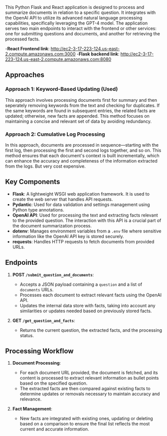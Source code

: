 This Python Flask and React application is designed to process and summarize documents in relation to a specific question. It integrates with the OpenAI API to utilize its advanced natural language processing capabilities, specifically leveraging the GPT-4 model. The application serves two main endpoints to interact with the frontend or other services: one for submitting questions and documents, and another for retrieving the processed facts.

-**React Frontend link**: http://ec2-3-17-223-124.us-east-2.compute.amazonaws.com:3000
-**Flask backend link**: http://ec2-3-17-223-124.us-east-2.compute.amazonaws.com:8080

## Approaches
### Approach 1: Keyword-Based Updating (Used)
This approach involves processing documents first for summary and then seperately removing keywords from the text and checking for duplicates. If the same keywords are found in subsequent entries, the related facts are updated; otherwise, new facts are appended. This method focuses on maintaining a concise and relevant set of data by avoiding redundancy.

### Approach 2: Cumulative Log Processing
In this approach, documents are processed in sequence—starting with the first log, then processing the first and second logs together, and so on. This method ensures that each document's context is built incrementally, which can enhance the accuracy and completeness of the information extracted from the logs. But very cost expensive.
 

## Key Components

- **Flask**: A lightweight WSGI web application framework. It is used to create the web server that handles API requests.
- **Pydantic**: Used for data validation and settings management using Python type annotations.
- **OpenAI API**: Used for processing the text and extracting facts relevant to the provided question. The interaction with this API is a crucial part of the document summarization process.
- **dotenv**: Manages environment variables from a `.env` file where sensitive information like the OpenAI API key is stored securely.
- **requests**: Handles HTTP requests to fetch documents from provided URLs.

## Endpoints

1. **POST `/submit_question_and_documents`**:
   - Accepts a JSON payload containing a `question` and a list of `documents` URLs.
   - Processes each document to extract relevant facts using the OpenAI API.
   - Updates the internal data store with facts, taking into account any similarities or updates needed based on previously stored facts.

2. **GET `/get_question_and_facts`**:
   - Returns the current question, the extracted facts, and the processing status.

## Processing Workflow

1. **Document Processing**:
   - For each document URL provided, the document is fetched, and its content is processed to extract relevant information as bullet points based on the specified question.
   - The extracted facts are then compared against existing facts to determine updates or removals necessary to maintain accuracy and relevance.

2. **Fact Management**:
   - New facts are integrated with existing ones, updating or deleting based on a comparison to ensure the final list reflects the most current and accurate information.
